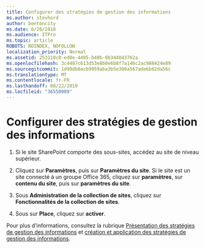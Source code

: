 ```yaml
---
title: Configurer des stratégies de gestion des informations
ms.author: stevhord
author: bentoncity
ms.date: 6/26/2018
ms.audience: ITPro
ms.topic: article
ROBOTS: NOINDEX, NOFOLLOW
localization_priority: Normal
ms.assetid: 253110c8-ed8e-4485-b40b-0b344843762a
ms.openlocfilehash: 3c4487c613d53e8b0e6b8f7a146c2ac988424e89
ms.sourcegitcommit: 1d98db8acb9959aba3b5e308a567ade6b62da56c
ms.translationtype: MT
ms.contentlocale: fr-FR
ms.lasthandoff: 08/22/2019
ms.locfileid: "36550009"
---
```

# <a name="set-up-information-management-policies"></a>Configurer des stratégies de gestion des informations

1. Si le site SharePoint comporte des sous-sites, accédez au site de niveau supérieur.
    
2. Cliquez sur **Paramètres**, puis sur **Paramètres du site**. Si le site est un site connecté à un groupe Office 365, cliquez sur **paramètres**, sur **contenu du site**, puis sur **paramètres du site**.
    
3. Sous **Administration de la collection de sites**, cliquez sur **Fonctionnalités de la collection de sites**.
    
4. Sous sur **Place**, cliquez sur **activer**.
    
Pour plus d’informations, consultez la rubrique [Présentation des stratégies de gestion des informations](https://go.microsoft.com/fwlink/?linkid=404239) et [création et application des stratégies de gestion des informations](https://go.microsoft.com/fwlink/?linkid=2003916).
  

